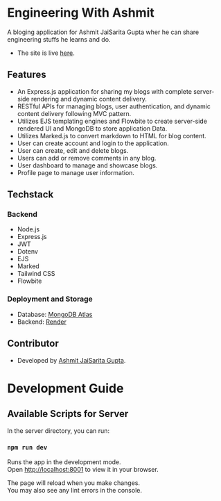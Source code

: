 # Engineering With Ashmit
A bloging application for Ashmit JaiSarita Gupta wher he can share  engineering stuffs he learns and do.

- The site is live [here](https://engineeringwithashmit.ashmit.dev/).

## Features
- An Express.js application for sharing my blogs with complete server-side rendering and dynamic content delivery.
- RESTful APIs for managing blogs, user authentication, and dynamic content delivery following MVC pattern.
- Utilizes EJS templating engines and Flowbite to create server-side rendered UI and MongoDB to store application Data.
- Utilizes Marked.js to convert markdown to HTML for blog content.
- User can create account and login to the application.
- User can create, edit and delete blogs.
- Users can add or remove comments in any blog.
- User dashboard to manage and showcase blogs.
- Profile page to manage user information.


## Techstack
### Backend
- Node.js
- Express.js
- JWT
- Dotenv
- EJS
- Marked
- Tailwind CSS
- Flowbite

### Deployment and Storage
- Database: [MongoDB Atlas](https://www.mongodb.com/atlas/database)
- Backend: [Render](https://render.com/)

## Contributor
- Developed by [Ashmit JaiSarita Gupta](https://github.com/devilkiller-ag).

# Development Guide
## Available Scripts for Server

In the server directory, you can run:

### `npm run dev`

Runs the app in the development mode.\
Open [http://localhost:8001](http://localhost:8001) to view it in your browser.

The page will reload when you make changes.\
You may also see any lint errors in the console.
